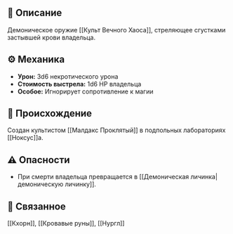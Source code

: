 ## 📜 Описание  
Демоническое оружие [[Культ Вечного Хаоса]], стреляющее сгустками застывшей крови владельца.  

## ⚙️ Механика  
- **Урон:** 3d6 некротического урона  
- **Стоимость выстрела:** 1d6 HP владельца  
- **Особое:** Игнорирует сопротивление к магии  

## 📅 Происхождение  
Создан культистом [[Малдакс Проклятый]] в подпольных лабораториях [[Ноксус]]а.  

## ⚠️ Опасности  
- При смерти владельца превращается в [[Демоническая личинка|демоническую личинку]].  

## 🔗 Связанное  
[[Кхорн]], [[Кровавые руны]], [[Нургл]]  
